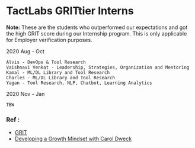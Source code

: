 # TactLabs GRITtier Interns

**Note:** These are the students who outperformed our expectations and got the high GRIT score during our Internship program. This is only applicable for Employer verification purposes.



2020 Aug - Oct
```
Alvis - DevOps & Tool Research
Vaishnavi Venkat - Leadership, Strategies, Organization and Mentoring
Kamal - ML/DL Library and Tool Research
Charles - ML/DL Library and Tool Research
Yagan - Tool Research, NLP, Chatbot, Learning Analytics
```



2020 Nov - Jan
```
TBW
```


### Ref :

  * [GRIT](https://www.youtube.com/watch?v=H14bBuluwB8)
  * [Developing a Growth Mindset with Carol Dweck](https://www.youtube.com/watch?v=hiiEeMN7vbQ)
